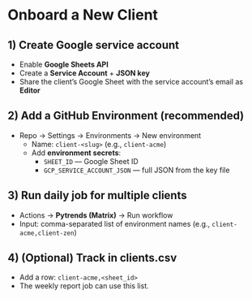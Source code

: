# Onboard a New Client

## 1) Create Google service account
- Enable **Google Sheets API**
- Create a **Service Account** + **JSON key**
- Share the client’s Google Sheet with the service account’s email as **Editor**

## 2) Add a GitHub Environment (recommended)
- Repo → Settings → Environments → New environment
  - Name: `client-<slug>` (e.g., `client-acme`)
  - Add **environment secrets**:
    - `SHEET_ID` — Google Sheet ID
    - `GCP_SERVICE_ACCOUNT_JSON` — full JSON from the key file

## 3) Run daily job for multiple clients
- Actions → **Pytrends (Matrix)** → Run workflow
- Input: comma-separated list of environment names (e.g., `client-acme,client-zen`)

## 4) (Optional) Track in clients.csv
- Add a row: `client-acme,<sheet_id>`
- The weekly report job can use this list.
